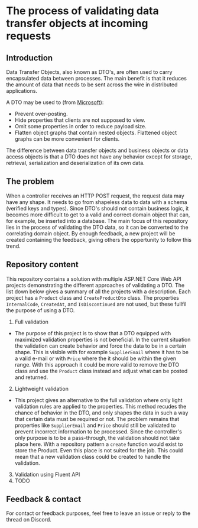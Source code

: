 # The process of validating data transfer objects at incoming requests

## Introduction

Data Transfer Objects, also known as DTO's, are often used to carry encapsulated data between processes. The main benefit is that it reduces the amount of data that needs to be sent across the wire in distributed applications.

A DTO may be used to (from [Microsoft](https://learn.microsoft.com/en-us/aspnet/core/tutorials/first-web-api?view=aspnetcore-8.0&tabs=visual-studio#prevent-over-posting)):

* Prevent over-posting.
* Hide properties that clients are not supposed to view.
* Omit some properties in order to reduce payload size.
* Flatten object graphs that contain nested objects. Flattened object graphs can be more convenient for clients.

The difference between data transfer objects and business objects or data access objects is that a DTO does not have any behavior except for storage, retrieval, serialization and deserialization of its own data.

## The problem

When a controller receives an HTTP POST request, the request data may have any shape. It needs to go from shapeless data to data with a schema (verified keys and types). Since DTO's should not contain business logic, it becomes more difficult to get to a valid and correct domain object that can, for example, be inserted into a database. The main focus of this repository lies in the process of validating the DTO data, so it can be converted to the correlating domain object. By enough feedback, a new project will be created containing the feedback, giving others the oppertunity to follow this trend.

## Repository content
This repository contains a solution with multiple ASP.NET Core Web API projects demonstrating the different approaches of validating a DTO. The list down below gives a summary of all the projects with a description. Each project has a `Product` class and `CreateProductDto` class. The properties `InternalCode`, `CreatedAt`, and `IsDiscontinued` are not used, but these fullfil the purpose of using a DTO.

1. Full validation
- The purpose of this project is to show that a DTO equipped with maximized validation properties is not beneficial. In the current situation the validation can create behavior and force the data to be in a certain shape. This is visible with for example `SupplierEmail` where it has to be a valid e-mail or with `Price` where the it should be within the given range. With this approach it could be more valid to remove the DTO class and use the `Product` class instead and adjust what can be posted and returned.
2. Lightweight validation
- This project gives an alternative to the full validation where only light validation rules are applied to the properties. This method recudes the chance of behavior in the DTO, and only shapes the data in such a way that certain data must be required or not. The problem remains that properties like `SupplierEmail` and `Price` should still be validated to prevent incorrect information to be processed. Since the controller's only purpose is to be a pass-through, the validation should not take place here. With a repository pattern a `create` function would exist to store the Product. Even this place is not suited for the job. This could mean that a new validation class could be created to handle the validation.
3. Validation using Fluent API
4. TODO

## Feedback & contact
For contact or feedback purposes, feel free to leave an issue or reply to the thread on Discord.

